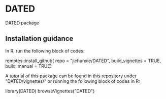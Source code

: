 # DATED
DATED package


## Installation guidance
In R, run the following block of codes:


remotes::install_github(
  repo = "jichunxie/DATED",
  build_vignettes = TRUE,
  build_manual = TRUE)



A tutorial of this package can be found in this repository under "DATED/vignettes/" or running the following block of codes in R:

library(DATED)
browseVignettes("DATED")
